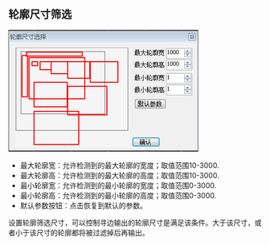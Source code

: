 ## 轮廓尺寸筛选

![](/assets/QQ图片20170919213708.png)

* 最大轮廓宽：允许检测到的最大轮廓的宽度；取值范围10-3000.
* 最大轮廓高：允许检测到的最大轮廓的高度；取值范围10-3000.
* 最小轮廓宽：允许检测到的最小轮廓的宽度；取值范围0-3000.
* 最小轮廓高：允许检测到的最小轮廓的高度；取值范围0-3000.
* 默认参数按钮：点击恢复到默认的参数。



设置轮廓筛选尺寸，可以控制寻边输出的轮廓尺寸是满足该条件。大于该尺寸，或者小于该尺寸的轮廓都将被过滤掉后再输出。

